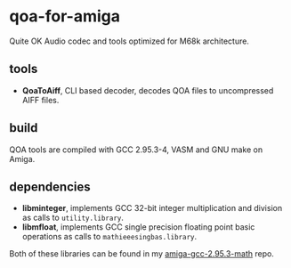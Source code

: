 # qoa-for-amiga
Quite OK Audio codec and tools optimized for M68k architecture.

## tools
- **QoaToAiff**, CLI based decoder, decodes QOA files to uncompressed AIFF files.
  
## build
QOA tools are compiled with GCC 2.95.3-4, VASM and GNU make on Amiga.

## dependencies
- **libminteger**, implements GCC 32-bit integer multiplication and division as calls to `utility.library`.
- **libmfloat**, implements GCC single precision floating point basic operations as calls to `mathieeesingbas.library`.

Both of these libraries can be found in my [amiga-gcc-2.95.3-math](https://github.com/grzegorz-kraszewski/amiga-gcc-2.95.3-math) repo.
